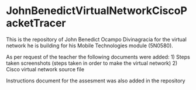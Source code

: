 # JohnBenedictVirtualNetworkCiscoPacketTracer
This is the repository of John Benedict Ocampo Divinagracia for the virtual network he is building for his Mobile Technologies module (5N0580). 

As per request of the teacher the following documents were added:
    1) Steps taken screenshots (steps taken in order to make the virtual network)
    2) Cisco virtual network source file

Instructions document for the assesment was also added in the repository